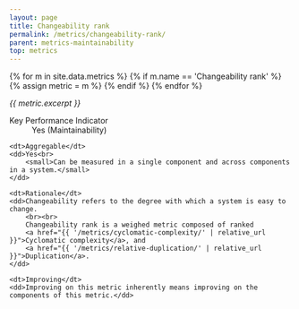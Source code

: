 ```yaml
---
layout: page
title: Changeability rank
permalink: /metrics/changeability-rank/
parent: metrics-maintainability
top: metrics
---
```


{% for m in site.data.metrics %}
    {% if m.name == 'Changeability rank' %}
        {% assign metric = m %}
    {% endif %}
{% endfor %}

_{{ metric.excerpt }}_

<dl>
    <dt>Key Performance Indicator</dt>
    <dd>Yes (Maintainability)</dd>
    
    <dt>Aggregable</dt>
    <dd>Yes<br>
        <small>Can be measured in a single component and across components in a system.</small>
    </dd>
    
    <dt>Rationale</dt>
    <dd>Changeability refers to the degree with which a system is easy to change.
        <br><br>
        Changeability rank is a weighed metric composed of ranked
        <a href="{{ '/metrics/cyclomatic-complexity/' | relative_url }}">Cyclomatic complexity</a>, and
        <a href="{{ '/metrics/relative-duplication/' | relative_url }}">Duplication</a>.
    </dd>
    
    <dt>Improving</dt>
    <dd>Improving on this metric inherently means improving on the components of this metric.</dd>
</dl>
